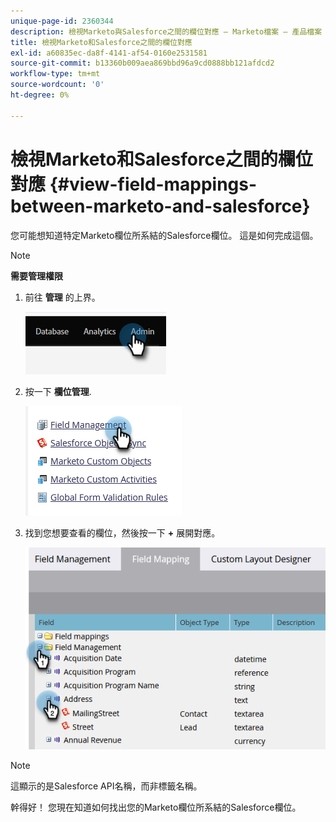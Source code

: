 ```yaml
---
unique-page-id: 2360344
description: 檢視Marketo與Salesforce之間的欄位對應 — Marketo檔案 — 產品檔案
title: 檢視Marketo和Salesforce之間的欄位對應
exl-id: a60835ec-da8f-4141-af54-0160e2531581
source-git-commit: b13360b009aea869bbd96a9cd0888bb121afdcd2
workflow-type: tm+mt
source-wordcount: '0'
ht-degree: 0%

---
```


# 檢視Marketo和Salesforce之間的欄位對應 {#view-field-mappings-between-marketo-and-salesforce}

您可能想知道特定Marketo欄位所系結的Salesforce欄位。 這是如何完成這個。

>[!NOTE]
>
>**需要管理權限**

1. 前往 **管理** 的上界。

   ![](assets/view-field-mappings-between-marketo-and-salesforce-1.png)

1. 按一下 **欄位管理**.

   ![](assets/view-field-mappings-between-marketo-and-salesforce-2.png)

1. 找到您想要查看的欄位，然後按一下 **+** 展開對應。

   ![](assets/view-field-mappings-between-marketo-and-salesforce-3.png)

>[!NOTE]
>
>這顯示的是Salesforce API名稱，而非標籤名稱。

幹得好！ 您現在知道如何找出您的Marketo欄位所系結的Salesforce欄位。

